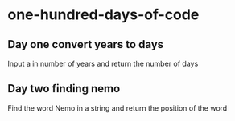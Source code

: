 # one-hundred-days-of-code
## Day one convert years to days
Input a in number of years and return the number of days
## Day two finding nemo
Find the word Nemo in a string and return the position of the word
